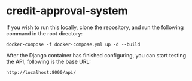 # credit-approval-system

If you wish to run this locally, clone the repository, and run the following command in the root directory:
```
docker-compose -f docker-compose.yml up -d --build
```

After the Django container has finished configuring, you can start testing the API, following is the base URL:
```
http://localhost:8000/api/
```
